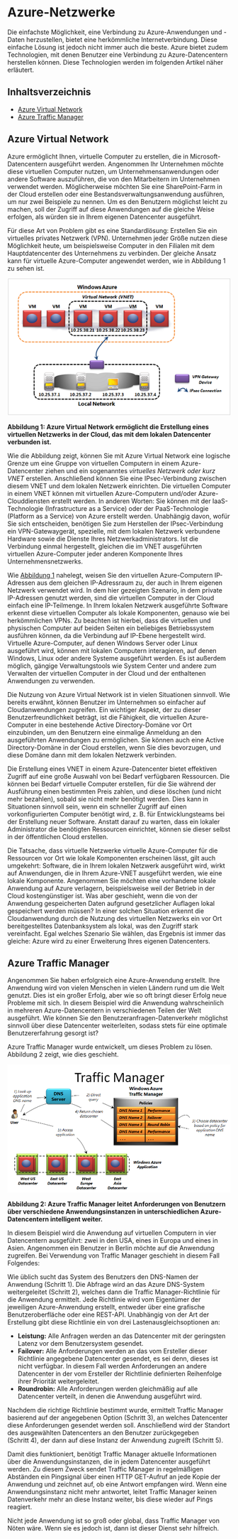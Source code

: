# Azure-Netzwerke

Die einfachste Möglichkeit, eine Verbindung zu Azure-Anwendungen und -Daten herzustellen, bietet eine herkömmliche Internetverbindung. Diese einfache Lösung ist jedoch nicht immer auch die beste. Azure bietet zudem Technologien, mit denen Benutzer eine Verbindung zu Azure-Datencentern herstellen können. Diese Technologien werden im folgenden Artikel näher erläutert.

## Inhaltsverzeichnis

-   [Azure Virtual Network][]
-   [Azure Traffic Manager][]

<a name="Vnet"></a>

## Azure Virtual Network

Azure ermöglicht Ihnen, virtuelle Computer zu erstellen, die in Microsoft-Datencentern ausgeführt werden. Angenommen Ihr Unternehmen möchte diese virtuellen Computer nutzen, um Unternehmensanwendungen oder andere Software auszuführen, die von den Mitarbeitern im Unternehmen verwendet werden. Möglicherweise möchten Sie eine SharePoint-Farm in der Cloud erstellen oder eine Bestandsverwaltungsanwendung ausführen, um nur zwei Beispiele zu nennen. Um es den Benutzern möglichst leicht zu machen, soll der Zugriff auf diese Anwendungen auf die gleiche Weise erfolgen, als würden sie in Ihrem eigenen Datencenter ausgeführt.

Für diese Art von Problem gibt es eine Standardlösung: Erstellen Sie ein virtuelles privates Netzwerk (VPN). Unternehmen jeder Größe nutzen diese Möglichkeit heute, um beispielsweise Computer in den Filialen mit dem Hauptdatencenter des Unternehmens zu verbinden. Der gleiche Ansatz kann für virtuelle Azure-Computer angewendet werden, wie in Abbildung 1 zu sehen ist.

<a name="Fig1"></a>

![01\_Networking][]

**Abbildung 1: Azure Virtual Network ermöglicht die Erstellung eines virtuellen Netzwerks in der Cloud, das mit dem lokalen Datencenter verbunden ist.**

Wie die Abbildung zeigt, können Sie mit Azure Virtual Network eine logische Grenze um eine Gruppe von virtuellen Computern in einem Azure-Datencenter ziehen und ein sogenanntes *virtuelles Netzwerk oder kurz VNET* erstellen. Anschließend können Sie eine IPsec-Verbindung zwischen diesem VNET und dem lokalen Netzwerk einrichten. Die virtuellen Computer in einem VNET können mit virtuellen Azure-Computern und/oder Azure-Clouddiensten erstellt werden. In anderen Worten: Sie können mit der IaaS-Technologie (Infrastructure as a Service) oder der PaaS-Technologie (Platform as a Service) von Azure erstellt werden.
Unabhängig davon, wofür Sie sich entscheiden, benötigen Sie zum Herstellen der IPsec-Verbindung ein VPN-Gatewaygerät, spezielle, mit dem lokalen Netzwerk verbundene Hardware sowie die Dienste Ihres Netzwerkadministrators. Ist die Verbindung einmal hergestellt, gleichen die im VNET ausgeführten virtuellen Azure-Computer jeder anderen Komponente Ihres Unternehmensnetzwerks.

Wie [Abbildung 1][] nahelegt, weisen Sie den virtuellen Azure-Computern IP-Adressen aus dem gleichen IP-Adressraum zu, der auch in Ihrem eigenen Netzwerk verwendet wird. In dem hier gezeigten Szenario, in dem private IP-Adressen genutzt werden, sind die virtuellen Computer in der Cloud einfach eine IP-Teilmenge. In Ihrem lokalen Netzwerk ausgeführte Software erkennt diese virtuellen Computer als lokale Komponenten, genauso wie bei herkömmlichen VPNs. Zu beachten ist hierbei, dass die virtuellen und physischen Computer auf beiden Seiten ein beliebiges Betriebssystem ausführen können, da die Verbindung auf IP-Ebene hergestellt wird. Virtuelle Azure-Computer, auf denen Windows Server oder Linux ausgeführt wird, können mit lokalen Computern interagieren, auf denen Windows, Linux oder andere Systeme ausgeführt werden. Es ist außerdem möglich, gängige Verwaltungstools wie System Center und andere zum Verwalten der virtuellen Computer in der Cloud und der enthaltenen Anwendungen zu verwenden.

Die Nutzung von Azure Virtual Network ist in vielen Situationen sinnvoll. Wie bereits erwähnt, können Benutzer im Unternehmen so einfacher auf Cloudanwendungen zugreifen. Ein wichtiger Aspekt, der zu dieser Benutzerfreundlichkeit beträgt, ist die Fähigkeit, die virtuellen Azure-Computer in eine bestehende Active Directory-Domäne vor Ort einzubinden, um den Benutzern eine einmalige Anmeldung an den ausgeführten Anwendungen zu ermöglichen. Sie können auch eine Active Directory-Domäne in der Cloud erstellen, wenn Sie dies bevorzugen, und diese Domäne dann mit dem lokalen Netzwerk verbinden.

Die Erstellung eines VNET in einem Azure-Datencenter bietet effektiven Zugriff auf eine große Auswahl von bei Bedarf verfügbaren Ressourcen. Die können bei Bedarf virtuelle Computer erstellen, für die Sie während der Ausführung einen bestimmten Preis zahlen, und diese löschen (und nicht mehr bezahlen), sobald sie nicht mehr benötigt werden. Dies kann in Situationen sinnvoll sein, wenn ein schneller Zugriff auf einen vorkonfigurierten Computer benötigt wird, z. B. für Entwicklungsteams bei der Erstellung neuer Software. Anstatt darauf zu warten, dass ein lokaler Administrator die benötigten Ressourcen einrichtet, können sie dieser selbst in der öffentlichen Cloud erstellen.

Die Tatsache, dass virtuelle Netzwerke virtuelle Azure-Computer für die Ressourcen vor Ort wie lokale Komponenten erscheinen lässt, gilt auch umgekehrt: Software, die in Ihrem lokalen Netzwerk ausgeführt wird, wirkt auf Anwendungen, die in Ihrem Azure-VNET ausgeführt werden, wie eine lokale Komponente. Angenommen Sie möchten eine vorhandene lokale Anwendung auf Azure verlagern, beispielsweise weil der Betrieb in der Cloud kostengünstiger ist. Was aber geschieht, wenn die von der Anwendung gespeicherten Daten aufgrund gesetzlicher Auflagen lokal gespeichert werden müssen? In einer solchen Situation erkennt die Cloudanwendung durch die Nutzung des virtuellen Netzwerks ein vor Ort bereitgestelltes Datenbanksystem als lokal, was den Zugriff stark vereinfacht. Egal welches Szenario Sie wählen, das Ergebnis ist immer das gleiche: Azure wird zu einer Erweiterung Ihres eigenen Datencenters.

<a name="TrafficMngr"></a>

## Azure Traffic Manager

Angenommen Sie haben erfolgreich eine Azure-Anwendung erstellt. Ihre Anwendung wird von vielen Menschen in vielen Ländern rund um die Welt genutzt. Dies ist ein großer Erfolg, aber wie so oft bringt dieser Erfolg neue Probleme mit sich. In diesem Beispiel wird die Anwendung wahrscheinlich in mehreren Azure-Datencentern in verschiedenen Teilen der Welt ausgeführt. Wie können Sie den Benutzeranfragen-Datenverkehr möglichst sinnvoll über diese Datencenter weiterleiten, sodass stets für eine optimale Benutzererfahrung gesorgt ist?

Azure Traffic Manager wurde entwickelt, um dieses Problem zu lösen. Abbildung 2 zeigt, wie dies geschieht.

<a name="Fig3"></a>

![03\_TrafficManager][]

**Abbildung 2: Azure Traffic Manager leitet Anforderungen von Benutzern über verschiedene Anwendungsinstanzen in unterschiedlichen Azure-Datencentern intelligent weiter.**

In diesem Beispiel wird die Anwendung auf virtuellen Computern in vier Datencentern ausgeführt: zwei in den USA, eines in Europa und eines in Asien. Angenommen ein Benutzer in Berlin möchte auf die Anwendung zugreifen. Bei Verwendung von Traffic Manager geschieht in diesem Fall Folgendes:

Wie üblich sucht das System des Benutzers den DNS-Namen der Anwendung (Schritt 1). Die Abfrage wird an das Azure DNS-System weitergeleitet (Schritt 2), welches dann die Traffic Manager-Richtlinie für die Anwendung ermittelt. Jede Richtlinie wird vom Eigentümer der jeweiligen Azure-Anwendung erstellt, entweder über eine grafische Benutzeroberfläche oder eine REST-API. Unabhängig von der Art der Erstellung gibt diese Richtlinie ein von drei Lastenausgleichsoptionen an:

-   **Leistung:** Alle Anfragen werden an das Datencenter mit der geringsten Latenz vor dem Benutzersystem gesendet.
-   **Failover:** Alle Anforderungen werden an das vom Ersteller dieser Richtlinie angegebene Datencenter gesendet, es sei denn, dieses ist nicht verfügbar. In diesem Fall werden Anforderungen an andere Datencenter in der vom Ersteller der Richtlinie definierten Reihenfolge ihrer Priorität weitergeleitet.
-   **Roundrobin:** Alle Anforderungen werden gleichmäßig auf alle Datencenter verteilt, in denen die Anwendung ausgeführt wird.

Nachdem die richtige Richtlinie bestimmt wurde, ermittelt Traffic Manager basierend auf der angegebenen Option (Schritt 3), an welches Datencenter diese Anforderungen gesendet werden soll. Anschließend wird der Standort des ausgewählten Datencenters an den Benutzer zurückgegeben (Schritt 4), der dann auf diese Instanz der Anwendung zugreift (Schritt 5).

Damit dies funktioniert, benötigt Traffic Manager aktuelle Informationen über die Anwendungsinstanzen, die in jedem Datencenter ausgeführt werden. Zu diesem Zweck sendet Traffic Manager in regelmäßigen Abständen ein Pingsignal über einen HTTP GET-Aufruf an jede Kopie der Anwendung und zeichnet auf, ob eine Antwort empfangen wird. Wenn eine Anwendungsinstanz nicht mehr antwortet, leitet Traffic Manager keinen Datenverkehr mehr an diese Instanz weiter, bis diese wieder auf Pings reagiert.

Nicht jede Anwendung ist so groß oder global, dass Traffic Manager von Nöten wäre. Wenn sie es jedoch ist, dann ist dieser Dienst sehr hilfreich.

  [Azure Virtual Network]: #Vnet
  [Azure Traffic Manager]: #TrafficMngr
  [01\_Networking]: ./media/azure-networking/Networking_01Networking.png
  [Abbildung 1]: #Fig1
  [03\_TrafficManager]: ./media/azure-networking/Networking_03TrafficManager.png
